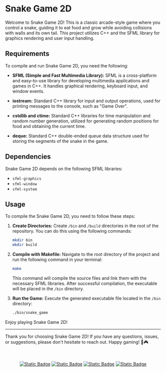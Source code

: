 # Snake Game 2D

Welcome to Snake Game 2D! This is a classic arcade-style game where you control a snake, guiding it to eat food and grow while avoiding collisions with walls and its own tail. This project utilizes C++ and the SFML library for graphics rendering and user input handling.

## Requirements

To compile and run Snake Game 2D, you need the following:

- **SFML (Simple and Fast Multimedia Library):** SFML is a cross-platform and easy-to-use library for developing multimedia applications and games in C++. It handles graphical rendering, keyboard input, and window events.
  
- **iostream:** Standard C++ library for input and output operations, used for printing messages to the console, such as "Game Over".
  
- **cstdlib and ctime:** Standard C++ libraries for time manipulation and random number generation, utilized for generating random positions for food and obtaining the current time.
  
- **deque:** Standard C++ double-ended queue data structure used for storing the segments of the snake in the game.

## Dependencies

Snake Game 2D depends on the following SFML libraries:

- `sfml-graphics`
- `sfml-window`
- `sfml-system`

## Usage

To compile the Snake Game 2D, you need to follow these steps:

1. **Create Directories:** Create `/bin` and `/build` directories in the root of the repository. You can do this using the following commands:

    ```bash
    mkdir bin
    mkdir build
    ```

2. **Compile with Makefile:** Navigate to the root directory of the project and run the following command in your terminal:

    ```bash
    make
    ```

    This command will compile the source files and link them with the necessary SFML libraries. After successful compilation, the executable will be placed in the `/bin` directory.

3. **Run the Game:** Execute the generated executable file located in the `/bin` directory:

    ```bash
    ./bin/snake_game
    ```

Enjoy playing Snake Game 2D!

---

Thank you for choosing Snake Game 2D! If you have any questions, issues, or suggestions, please don't hesitate to reach out. Happy gaming! 🐍🎮

<br />
<br />
<div align="center">
  <a href="https://bitbucket.org/rmottalabs/"><img alt="Static Badge" src="https://img.shields.io/badge/-Bitbucket?style=social&logo=bitbucket&logoSize=auto&label=Bitbucket&link=https%3A%2F%2Fbitbucket.org%2Frmottalabs%2Fworkspace%2Foverview%2F"></a>
  <a href="https://gitlab.com/rmottanet"><img alt="Static Badge" src="https://img.shields.io/badge/-Gitlab?style=social&logo=gitlab&logoSize=auto&label=Gitlab&link=https%3A%2F%2Fgitlab.com%2Frmottanet"></a>
  <a href="https://github.com/rmottanet"><img alt="Static Badge" src="https://img.shields.io/badge/-Github?style=social&logo=github&logoSize=auto&label=Github&link=https%3A%2F%2Fgithub.com%2Frmottanet"></a>
  <a href="https://hub.docker.com/"><img alt="Static Badge" src="https://img.shields.io/badge/-DockerHub?style=social&logo=docker&logoSize=auto&label=DockerHub&link=https%3A%2F%2Fhub.docker.com%2Fu%2Frmottanet"></a>
</div>
